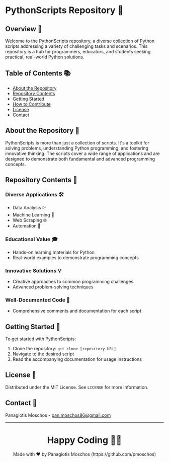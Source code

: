 # PythonScripts Repository 🐍

## Overview 🌟
Welcome to the PythonScripts repository, a diverse collection of Python scripts addressing a variety of challenging tasks and scenarios. This repository is a hub for programmers, educators, and students seeking practical, real-world Python solutions.

## Table of Contents 📚
- [About the Repository](#about-the-repository)
- [Repository Contents](#repository-contents)
- [Getting Started](#getting-started)
- [How to Contribute](#how-to-contribute)
- [License](#license)
- [Contact](#contact)

## About the Repository 📖
PythonScripts is more than just a collection of scripts. It's a toolkit for solving problems, understanding Python programming, and fostering innovative thinking. The scripts cover a wide range of applications and are designed to demonstrate both fundamental and advanced programming concepts.

## Repository Contents 📂
### Diverse Applications 🛠️
- Data Analysis 💹
- Machine Learning 🤖
- Web Scraping 🌐
- Automation 🔄

### Educational Value 🎓
- Hands-on learning materials for Python
- Real-world examples to demonstrate programming concepts

### Innovative Solutions 💡
- Creative approaches to common programming challenges
- Advanced problem-solving techniques

### Well-Documented Code 📄
- Comprehensive comments and documentation for each script

## Getting Started 🚀
To get started with PythonScripts:
1. Clone the repository: `git clone [repository URL]`
2. Navigate to the desired script
3. Read the accompanying documentation for usage instructions

## License 📜
Distributed under the MIT License. See `LICENSE` for more information.

## Contact 📧
Panagiotis Moschos - pan.moschos86@gmail.com

---
<h1 align=center>Happy Coding 👨‍💻 </h1>

<p align="center">
  Made with ❤️ by Panagiotis Moschos (https://github.com/pmoschos)
</p>
